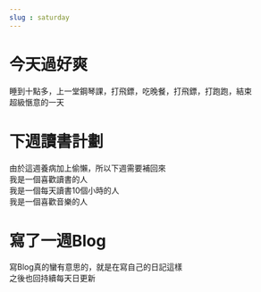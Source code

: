 ```yaml
---
slug : saturday
---
```

# 今天過好爽
<!-- truncate -->   
睡到十點多，上一堂鋼琴課，打飛鏢，吃晚餐，打飛鏢，打跑跑，結束  
超級愜意的一天  
  
# 下週讀書計劃  
由於這週養病加上偷懶，所以下週需要補回來  
我是一個喜歡讀書的人  
我是一個每天讀書10個小時的人  
我是一個喜歡音樂的人  

# 寫了一週Blog
寫Blog真的蠻有意思的，就是在寫自己的日記這樣  
之後也回持續每天日更新  
